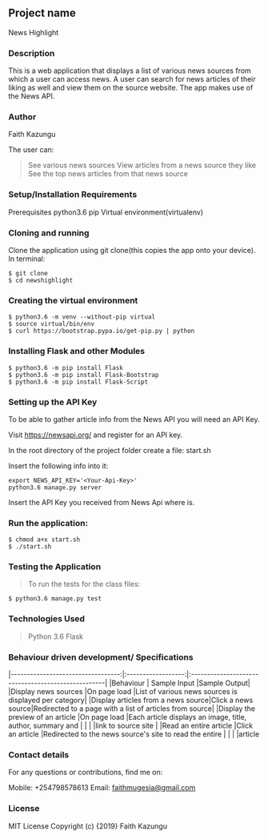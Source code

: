## Project name
News Highlight

### Description
This is a web application that displays a list of various news sources from which a user can access news. A user can search for news articles of their liking as well and view them on the source website. The app makes use of the News API.

### Author
Faith Kazungu

The user can:

> See various news sources
> View articles from a news source they like
> See the top news articles from that news source


### Setup/Installation Requirements
Prerequisites 
python3.6
pip
Virtual environment(virtualenv)

### Cloning and running
Clone the application using git clone(this copies the app onto your device). In terminal:

    $ git clone
    $ cd newshighlight

### Creating the virtual environment

    $ python3.6 -m venv --without-pip virtual
    $ source virtual/bin/env
    $ curl https://bootstrap.pypa.io/get-pip.py | python
### Installing Flask and other Modules

    $ python3.6 -m pip install Flask
    $ python3.6 -m pip install Flask-Bootstrap
    $ python3.6 -m pip install Flask-Script
### Setting up the API Key

To be able to gather article info from the News API you will need an API Key.

Visit https://newsapi.org/ and register for an API key.

In the root directory of the project folder create a file: start.sh

Insert the following info into it:

    export NEWS_API_KEY='<Your-Api-Key>'
    python3.6 manage.py server
Insert the API Key you received from News Api where is.

### Run the application:

    $ chmod a+x start.sh
    $ ./start.sh

### Testing the Application
> To run the tests for the class files:

    $ python3.6 manage.py test

### Technologies Used
> Python 3.6
> Flask

### Behaviour driven development/ Specifications
|----------------------------------:|:------------------:|:---------------------------------------------------|
|Behaviour                          |  Sample Input     |Sample Output|
|Display news sources               |On page load	    |List of various news sources is displayed per category|
|Display articles from a news source|Click a news source|Redirected to a page with a list of articles from source|
|Display the preview of an article	|On page load	    |Each article displays an image, title, author, summary and | |                                   |                   |link to source site |
|Read an entire article             |Click an article	|Redirected to the news source's site to read the entire |   |                                   |                   |article        

### Contact details
For any questions or contributions, find me on:

Mobile: +254798578613
Email: faithmugesia@gmail.com

### License
MIT License Copyright (c) {2019} Faith Kazungu
